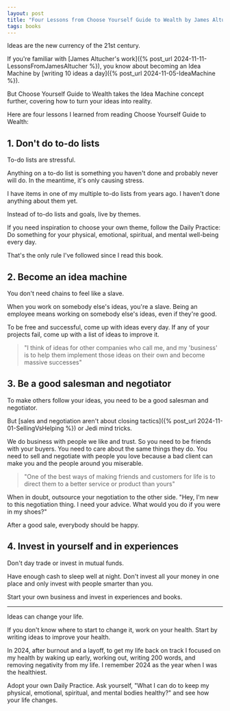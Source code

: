 ```yaml
---
layout: post
title: "Four Lessons from Choose Yourself Guide to Wealth by James Altucher"
tags: books
---
```


Ideas are the new currency of the 21st century.

If you're familiar with [James Altucher's work]({% post_url 2024-11-11-LessonsFromJamesAltucher %}), you know about becoming an Idea Machine by [writing 10 ideas a day]({% post_url 2024-11-05-IdeaMachine %}).

But Choose Yourself Guide to Wealth takes the Idea Machine concept further, covering how to turn your ideas into reality.

Here are four lessons I learned from reading Choose Yourself Guide to Wealth:

## 1. Don't do to-do lists

To-do lists are stressful.

Anything on a to-do list is something you haven't done and probably never will do. In the meantime, it's only causing stress.

I have items in one of my multiple to-do lists from years ago. I haven't done anything about them yet.

Instead of to-do lists and goals, live by themes.

If you need inspiration to choose your own theme, follow the Daily Practice: Do something for your physical, emotional, spiritual, and mental well-being every day.

That's the only rule I've followed since I read this book.

## 2. Become an idea machine

You don't need chains to feel like a slave.

When you work on somebody else's ideas, you're a slave. Being an employee means working on somebody else's ideas, even if they're good.

To be free and successful, come up with ideas every day. If any of your projects fail, come up with a list of ideas to improve it.

> "I think of ideas for other companies who call me, and my 'business' is to help them implement those ideas on their own and become massive successes"

## 3. Be a good salesman and negotiator

To make others follow your ideas, you need to be a good salesman and negotiator.

But [sales and negotiation aren't about closing tactics]({% post_url 2024-11-01-SellingVsHelping %}) or Jedi mind tricks.

We do business with people we like and trust. So you need to be friends with your buyers. You need to care about the same things they do. You need to sell and negotiate with people you love because a bad client can make you and the people around you miserable.

> "One of the best ways of making friends and customers for life is to direct them to a better service or product than yours"

When in doubt, outsource your negotiation to the other side. "Hey, I'm new to this negotiation thing. I need your advice. What would you do if you were in my shoes?"

After a good sale, everybody should be happy.

## 4. Invest in yourself and in experiences

Don't day trade or invest in mutual funds.

Have enough cash to sleep well at night. Don't invest all your money in one place and only invest with people smarter than you.

Start your own business and invest in experiences and books.

***

Ideas can change your life.

If you don't know where to start to change it, work on your health. Start by writing ideas to improve your health.

In 2024, after burnout and a layoff, to get my life back on track I focused on my health by waking up early, working out, writing 200 words, and removing negativity from my life. I remember 2024 as the year when I was the healthiest.

Adopt your own Daily Practice. Ask yourself, "What I can do to keep my physical, emotional, spiritual, and mental bodies healthy?" and see how your life changes.

